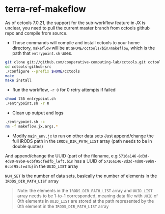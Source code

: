 # terra-ref-makeflow

As of cctools 7.0.21, the support for the sub-workflow feature in JX is unclear, you need to pull the current master branch from cctools github repo and compile from source.


* Those commands will compile and install cctools to your home directory, `makeflow` will be at `$HOME/cctools/bin/makeflow`, which is the path that `entrypoint.sh` uses.
```bash
git clone git://github.com/cooperative-computing-lab/cctools.git cctools-github-src
cd cctools-github-src
./configure --prefix $HOME/cctools
make
make install
```

* Run the workflow, `-r 0` for 0 retry attempts if failed
```bash
chmod 755 entrypoint.sh
./entrypoint.sh -r 0
```

* Clean up output and logs
```bash
./entrypoint.sh -c
rm -f makeflow.jx.args.*
```
* Modify `main_env.jx` to run on other data sets
Just append/change the full iRODS path in the `IRODS_DIR_PATH_LIST` array (path needs to be in double quotes)

And append/change the UUID (part of the filename, e.g `5716a146-8d3d-4d80-99b9-6cbf95cfedfb_left.bin` has a UUID of `5716a146-8d3d-4d80-99b9-6cbf95cfedfb`) in the `UUID_LIST` array

`NUM_SET` is the number of data sets, basically the number of elements in the `IRODS_DIR_PATH_LIST` array

> Note: the elements in the `IRODS_DIR_PATH_LIST` array and `UUID_LIST` array needs to be 1-to-1 corresponded, meaning data file with `UUID` of 0th elements in `UUID_LIST` are stored at the path represented by the 0th element in the `IRODS_DIR_PATH_LIST` array
